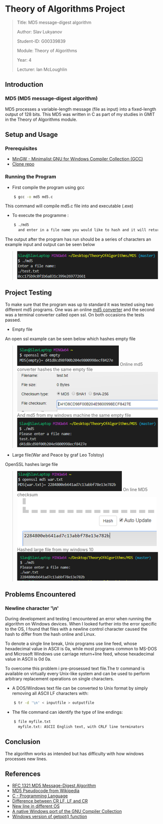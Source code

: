 # Theory of Algorithms Project

>Title: MD5 message-digest algorithm
>
>Author: Slav Lukyanov
>
>Student-ID: G00339839
>
>Module: Theory of Algorithms
>
>Year: 4
>
>Lecturer: Ian McLoughlin

## Introduction

### MD5 (MD5 message-digest algorithm)

MD5 processes a variable-length message (file as input) into a fixed-length output of 128 bits.
This MD5 was written in C as part of my studies in GMIT in the Theory of Algorithms module.

## Setup and Usage

### Prerequisites

 - <a href="https://sourceforge.net/projects/mingw/">MinGW - Minimalist GNU for Windows Compiler Collection (GCC)</a>
 - <a href="https://github.com/SlavLuk/MD5">Clone repo</a>

### Running the Program

 - First compile the program using gcc

```sh
    $ gcc -o md5 md5.c
```

This command will compile md5.c file into and executable (.exe)

 - To execute the programme :

```sh
    $ ./md5
      and enter in a file name you would like to hash and it will return a result
```

The output after the program has run should be a series of characters
an example input and output can be seen below

><img src="https://github.com/SlavLuk/MD5/blob/master/img/example.PNG">

## Project Testing

To make sure that the program was up to standard it was tested using two
different md5 programs. One was an online <a href="http://onlinemd5.com">md5 converter</a> and the second was a
terminal converter called open ssl. On both occasions the tests passed.

 - Empty file

An open ssl example can be seen below which hashes empty file

> <img src="https://github.com/SlavLuk/MD5/blob/master/img/empty.png">
> Online md5 converter hashes the same empty file
> <img src="https://github.com/SlavLuk/MD5/blob/master/img/online.png">
> And md5 from my windows machine the same empty file
> <img src="https://github.com/SlavLuk/MD5/blob/master/img/mine.png">

- Large file(War and Peace by graf Leo Tolstoy)

OpenSSL hashes large file

><img src="https://github.com/SlavLuk/MD5/blob/master/img/warssl.png">
>On line MD5 checksum
><img src="https://github.com/SlavLuk/MD5/blob/master/img/warline.png">
>Hashed large file from my windows 10
><img src="https://github.com/SlavLuk/MD5/blob/master/img/warmine.png">

## Problems Encountered

### Newline character '\n'

During development and testing I encountered an error when running the algorithm on Windows devices.
When I looked further into the error specific to the OS, I found that files with a newline
control character caused the hash to differ from the hash online and Linux.

To denote a single line break, Unix programs use line feed, whose hexadecimal value in ASCII is 0a,
while most programs common to MS-DOS and Microsoft Windows
use carriage return+line feed, whose hexadecimal value in ASCII is 0d 0a.

To overcome this problem i pre-prosessed text file.The tr command is available on
virtually every Unix-like system and can be used to perform arbitrary replacement operations
on single characters.

 - A DOS/Windows text file can be converted to Unix format by simply removing all ASCII LF
  characters with:

```sh
    $ tr -d '\n' < inputfile > outputfile
```

 - The file command can identify the type of line endings:

```sh
    $ file myfile.txt
      myfile.txt: ASCII English text, with CRLF line terminators
```

## Conclusion

The algorithm works as intended but has difficulty with how windows processes new lines.

## References

 - <a href="https://tools.ietf.org/pdf/rfc1321.pdf">RFC 1321 MD5 Message-Digest Algorithm</a>
 - <a href="https://en.wikipedia.org/wiki/MD5">MD5 Pseudocode from Wikipedia</a>
 - <a href="https://en.cppreference.com/w/c/language">C - Programming Language</a>
 - <a href="https://stackoverflow.com/questions/1552749/difference-between-cr-lf-lf-and-cr-line-break-types">Difference between CR LF, LF and CR</a>
 - <a href="https://en.wikipedia.org/wiki/Newline">New line in different OS</a>
 - <a href="https://sourceforge.net/projects/mingw/">A native Windows port of the GNU Compiler Collection</a>
 - <a href="https://www.codeproject.com/Articles/157001/Full-getopt-Port-for-Unicode-and-Multibyte-Microso">Windows version of getopt() function</a>
